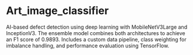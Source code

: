 # Art_image_classifier
AI-based defect detection using deep learning with MobileNetV3Large and InceptionV3. The ensemble model combines both architectures to achieve an F1 score of 0.9893. Includes a custom data pipeline, class weighting for imbalance handling, and performance evaluation using TensorFlow.
